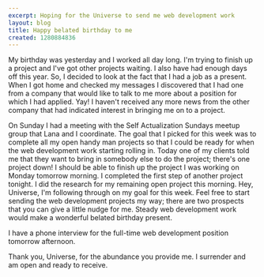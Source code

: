 ```yaml
---
excerpt: Hoping for the Universe to send me web development work
layout: blog
title: Happy belated birthday to me
created: 1280884836
---
```

<p>My birthday was yesterday and I worked all day long. I'm trying to finish up a project and I've got other projects waiting. I also have had enough days off this year. So, I decided to look at the fact that I had a job as a present. When I got home and checked my messages I discovered that I had one from a company that would like to talk to me more about a position for which I had applied. Yay! I haven't received any more news from the other company that had indicated interest in bringing me on to a project.</p>
<p>On Sunday I had a meeting with the Self Actualization Sundays meetup group that Lana and I coordinate. The goal that I picked for this week was to complete all my open handy man projects so that I could be ready for when the web development work starting rolling in. Today one of my clients told me that they want to bring in somebody else to do the project; there's one project down! I should be able to finish up the project I was working on Monday tomorrow morning. I completed the first step of another project tonight. I did the research for my remaining open project this morning. Hey, Universe, I'm following through on my goal for this week. Feel free to start sending the web development projects my way; there are two prospects that you can give a little nudge for me. Steady web development work would make a wonderful belated birthday present.</p>
<p>I have a phone interview for the full-time web development position tomorrow afternoon.</p>
<p>Thank you, Universe, for the abundance you provide me. I surrender and am open and ready to receive.</p>
